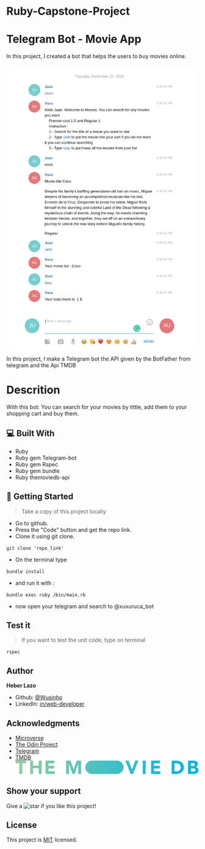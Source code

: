 # Ruby-Capstone-Project

# Telegram Bot - Movie App

In this project, I created a bot that helps the users to buy movies online.

![screenshot](assets/tele_screnshot.png)

In this project, I make a Telegram bot the API given by the BotFather from telegram and the Api TMDB

# Descrition

With this bot:
You can search for your movies by tittle, add them to your shopping cart and buy them.

## :computer: Built With

- Ruby
- Ruby gem Telegram-bot
- Ruby gem Rspec
- Ruby gem bundle
- Ruby themoviedb-api

## :wrench: Getting Started

> Take a copy of this project locally

- Go to github.
- Press the "Code" button and get the repo link.
- Clone it using git clone.

```
git clone 'repo_link'
```

- On the terminal type

```
bundle install
```

- and run it with :

```
bundle exec ruby /bin/main.rb
```

- now open your telegram and search to @xuxuruca_bot

## Test it

> If you want to test the unit code, type on terminal

```
rspec
```

## Author

<b>Heber Lazo</b>

- Github: [@Wusinho](https://github.com/Wusinho)
- LinkedIn: [in/web-developer](https://www.linkedin.com/in/heber-lazo-benza-523266133/)

## Acknowledgments

- [Microverse](https://www.microverse.org/)
- [The Odin Project](https://www.theodinproject.com)
- [Telegram](https://web.telegram.org/)
- [TMDB](https://www.themoviedb.org/)![screenshot](assets/logo.svg)

## Show your support

<p> Give a 
  <g-emoji class="g-emoji" alias="star" fallback-src="https://github.githubassets.com/images/icons/emoji/unicode/2b50.png"><img class="emoji" alt="star" height="20" width="20" src="https://github.githubassets.com/images/icons/emoji/unicode/2b50.png"></g-emoji>
  if you like this project!</p>

## License

  <p>This project is <a href="../feature/LICENSE">MIT</a> licensed.</p>
